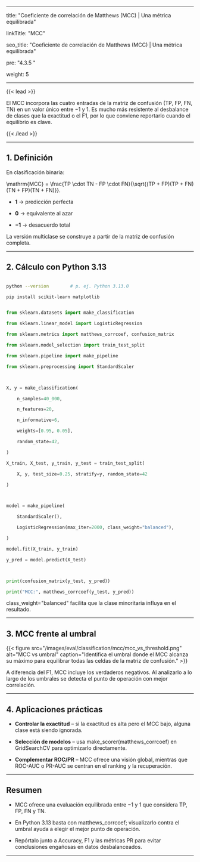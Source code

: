 ﻿---

title: "Coeficiente de correlación de Matthews (MCC) | Una métrica equilibrada"

linkTitle: "MCC"

seo_title: "Coeficiente de correlación de Matthews (MCC) | Una métrica equilibrada"

pre: "4.3.5 "

weight: 5

---



{{< lead >}}

El MCC incorpora las cuatro entradas de la matriz de confusión (TP, FP, FN, TN) en un valor único entre −1 y 1. Es mucho más resistente al desbalance de clases que la exactitud o el F1, por lo que conviene reportarlo cuando el equilibrio es clave.

{{< /lead >}}



---



## 1. Definición



En clasificación binaria:





\mathrm{MCC} = \frac{TP \cdot TN - FP \cdot FN}{\sqrt{(TP + FP)(TP + FN)(TN + FP)(TN + FN)}}.





- **1** → predicción perfecta

- **0** → equivalente al azar

- **−1** → desacuerdo total



La versión multiclase se construye a partir de la matriz de confusión completa.



---



## 2. Cálculo con Python 3.13



```bash

python --version        # p. ej. Python 3.13.0

pip install scikit-learn matplotlib

```



```python

from sklearn.datasets import make_classification

from sklearn.linear_model import LogisticRegression

from sklearn.metrics import matthews_corrcoef, confusion_matrix

from sklearn.model_selection import train_test_split

from sklearn.pipeline import make_pipeline

from sklearn.preprocessing import StandardScaler



X, y = make_classification(

    n_samples=40_000,

    n_features=20,

    n_informative=6,

    weights=[0.95, 0.05],

    random_state=42,

)

X_train, X_test, y_train, y_test = train_test_split(

    X, y, test_size=0.25, stratify=y, random_state=42

)



model = make_pipeline(

    StandardScaler(),

    LogisticRegression(max_iter=2000, class_weight="balanced"),

)

model.fit(X_train, y_train)

y_pred = model.predict(X_test)



print(confusion_matrix(y_test, y_pred))

print("MCC:", matthews_corrcoef(y_test, y_pred))

```



class_weight="balanced" facilita que la clase minoritaria influya en el resultado.



---



## 3. MCC frente al umbral



{{< figure src="/images/eval/classification/mcc/mcc_vs_threshold.png" alt="MCC vs umbral" caption="Identifica el umbral donde el MCC alcanza su máximo para equilibrar todas las celdas de la matriz de confusión." >}}



A diferencia del F1, MCC incluye los verdaderos negativos. Al analizarlo a lo largo de los umbrales se detecta el punto de operación con mejor correlación.



---



## 4. Aplicaciones prácticas



- **Controlar la exactitud** – si la exactitud es alta pero el MCC bajo, alguna clase está siendo ignorada.

- **Selección de modelos** – usa make_scorer(matthews_corrcoef) en GridSearchCV para optimizarlo directamente.

- **Complementar ROC/PR** – MCC ofrece una visión global, mientras que ROC-AUC o PR-AUC se centran en el ranking y la recuperación.



---



## Resumen



- MCC ofrece una evaluación equilibrada entre −1 y 1 que considera TP, FP, FN y TN.

- En Python 3.13 basta con matthews_corrcoef; visualizarlo contra el umbral ayuda a elegir el mejor punto de operación.

- Repórtalo junto a Accuracy, F1 y las métricas PR para evitar conclusiones engañosas en datos desbalanceados.

---

